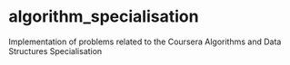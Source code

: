 # algorithm_specialisation
Implementation of problems related to the Coursera Algorithms and Data Structures Specialisation
